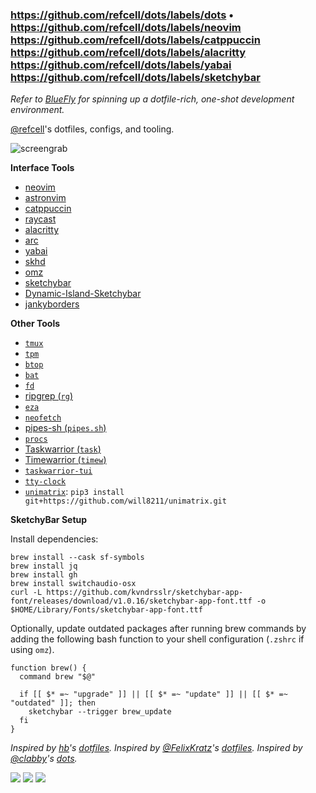 ### https://github.com/refcell/dots/labels/dots • https://github.com/refcell/dots/labels/neovim https://github.com/refcell/dots/labels/catppuccin https://github.com/refcell/dots/labels/alacritty https://github.com/refcell/dots/labels/yabai https://github.com/refcell/dots/labels/sketchybar

_Refer to [BlueFly](https://github.com/refcell/bluefly) for spinning up a dotfile-rich, one-shot development environment._

[@refcell](https://github.com/refcell)'s dotfiles, configs, and tooling.

![screengrab](./static/screengrab.png)

**Interface Tools**

- [neovim](https://github.com/neovim/neovim)
- [astronvim](https://github.com/AstroNvim/AstroNvim)
- [catppuccin](https://github.com/catppuccin/catppuccin)
- [raycast](https://github.com/raycast)
- [alacritty](https://github.com/alacritty/alacritty)
- [arc](https://arc.net/)
- [yabai](https://github.com/koekeishiya/yabai)
- [skhd](https://github.com/koekeishiya/skhd)
- [omz](https://github.com/ohmyzsh/ohmyzsh)
- [sketchybar](https://github.com/FelixKratz/SketchyBar)
- [Dynamic-Island-Sketchybar](https://github.com/crissNb/Dynamic-Island-Sketchybar)
- [jankyborders](https://github.com/FelixKratz/JankyBorders)

**Other Tools**

- [`tmux`](https://github.com/tmux/tmux)
- [`tpm`](https://github.com/tmux-plugins/tpm)
- [`btop`](https://github.com/aristocratos/btop)
- [`bat`](https://github.com/sharkdp/bat#on-macos-or-linux-via-homebrew)
- [`fd`](https://github.com/sharkdp/fd#on-macos)
- [ripgrep (`rg`)](https://github.com/BurntSushi/ripgrep#installation)
- [`eza`](https://github.com/eza-community/eza#brew-macos)
- [`neofetch`](https://github.com/dylanaraps/neofetch/wiki/Installation#macos-homebrew)
- [pipes-sh (`pipes.sh`)](https://formulae.brew.sh/formula/pipes-sh)
- [`procs`](https://github.com/dalance/procs#homebrew)
- [Taskwarrior (`task`)](https://taskwarrior.org/download/#distributions)
- [Timewarrior (`timew`)](https://timewarrior.net/docs/install/#distributions)
- [`taskwarrior-tui`](https://kdheepak.com/taskwarrior-tui/installation/)
- [`tty-clock`](https://formulae.brew.sh/formula/tty-clock)
- [`unimatrix`](https://github.com/will8211/unimatrix): `pip3 install git+https://github.com/will8211/unimatrix.git`

**SketchyBar Setup**

Install dependencies:

```test
brew install --cask sf-symbols
brew install jq
brew install gh
brew install switchaudio-osx
curl -L https://github.com/kvndrsslr/sketchybar-app-font/releases/download/v1.0.16/sketchybar-app-font.ttf -o $HOME/Library/Fonts/sketchybar-app-font.ttf
```

Optionally, update outdated packages after running brew commands by adding the following
bash function to your shell configuration (`.zshrc` if using `omz`).

```text
function brew() {
  command brew "$@" 

  if [[ $* =~ "upgrade" ]] || [[ $* =~ "update" ]] || [[ $* =~ "outdated" ]]; then
    sketchybar --trigger brew_update
  fi
}
```

_Inspired by [hb](https://github.com/hbthen3rd)'s [dotfiles](https://github.com/hbthen3rd/dotfiles)._
_Inspired by [@FelixKratz](https://github.com/FelixKratz)'s [dotfiles](https://github.com/FelixKratz/dotfiles)._
_Inspired by [@clabby](https://github.com/clabby)'s [dots](https://github.com/clabby/dots)._

<a href="https://dotfyle.com/refcell/dots-confs-nvim"><img src="https://dotfyle.com/refcell/dots-confs-nvim/badges/plugins?style=flat" /></a>
<a href="https://dotfyle.com/refcell/dots-confs-nvim"><img src="https://dotfyle.com/refcell/dots-confs-nvim/badges/leaderkey?style=flat" /></a>
<a href="https://dotfyle.com/refcell/dots-confs-nvim"><img src="https://dotfyle.com/refcell/dots-confs-nvim/badges/plugin-manager?style=flat" /></a>
